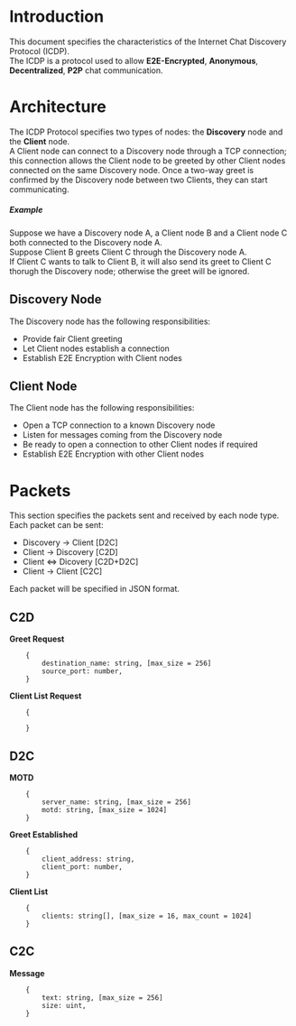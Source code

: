 # lntroduction

This document specifies the characteristics of the Internet Chat Discovery Protocol (ICDP).  
The ICDP is a protocol used to allow **E2E-Encrypted**, **Anonymous**, **Decentralized**, **P2P** chat communication.

# Architecture

The ICDP Protocol specifies two types of nodes: the **Discovery** node and the **Client** node.  
A Client node can connect to a Discovery node through a TCP connection; this connection allows the Client node to be greeted by other Client nodes connected on the same Discovery node. Once a two-way greet is confirmed by the Discovery node between two Clients, they can start communicating.  

##### Example

Suppose we have a Discovery node A, a Client node B and a Client node C both connected to the Discovery node A.  
Suppose Client B greets Client C through the Discovery node A.  
If Client C wants to talk to Client B, it will also send its greet to Client C thorugh the Discovery node; otherwise the greet will be ignored.

## Discovery Node

The Discovery node has the following responsibilities:

- Provide fair Client greeting
- Let Client nodes establish a connection
- Establish E2E Encryption with Client nodes

## Client Node

The Client node has the following responsibilities:

- Open a TCP connection to a known Discovery node
- Listen for messages coming from the Discovery node
- Be ready to open a connection to other Client nodes if required
- Establish E2E Encryption with other Client nodes

# Packets

This section specifies the packets sent and received by each node type.  
Each packet can be sent:
- Discovery -> Client [D2C]
- Client -> Discovery [C2D]
- Client <=> Dicovery [C2D+D2C]  
- Client -> Client [C2C]

Each packet will be specified in JSON format.

## C2D

**Greet Request**

        {
            destination_name: string, [max_size = 256]
            source_port: number,
        }

**Client List Request**

        {

        }

## D2C

**MOTD**

        {
            server_name: string, [max_size = 256]
            motd: string, [max_size = 1024]
        }

**Greet Established**

        {
            client_address: string,
            client_port: number,
        }

**Client List**

        {
            clients: string[], [max_size = 16, max_count = 1024]
        }

## C2C

**Message**

        {
            text: string, [max_size = 256]
            size: uint,
        }

